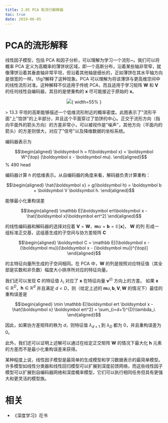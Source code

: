 ```yaml
---
title: 2.05 PCA 和流行解释器
toc: true
date: 2019-06-05
---
```


# PCA的流形解释

线性因子模型，包括 PCA 和因子分析，可以理解为学习一个流形~。我们可以将概率 PCA 定义为高概率的薄饼状区域，即一个高斯分布，沿着某些轴非常窄，就像薄饼沿着其垂直轴非常平坦，但沿着其他轴是细长的，正如薄饼在其水平轴方向是很宽的一样。\fig?解释了这种现象。PCA 可以理解为将该薄饼与更高维空间中的线性流形对准。这种解释不仅适用于传统 PCA，而且适用于学习矩阵 $\boldsymbol W$ 和 $\boldsymbol V$ 的任何线性自编码器，其目的是使重构的 $\boldsymbol x$ 尽可能接近于原始的 $\boldsymbol x$。


<center>

![](http://images.iterate.site/blog/image/20190718/S0Hgx1ldmeq0.png?imageslim){ width=55% }

</center>
> 13.3 平坦的高斯能够描述一个低维流形附近的概率密度。此图表示了"流形平面"上"馅饼"的上半部分，并且这个平面穿过了馅饼的中心。正交于流形方向（指向平面外的箭头方向）的方差非常小，可以被视作是"噪声"，其他方向（平面内的箭头）的方差则很大，对应了"信号"以及降维数据的坐标系统。




编码器表示为


$$\begin{aligned}
\boldsymbol h  = f(\boldsymbol x) = \boldsymbol W^{\top} (\boldsymbol x - \boldsymbol mu).
\end{aligned}$$% 490 head



编码器计算 $h$ 的低维表示。从自编码器的角度来看，解码器负责计算重构：



$$\begin{aligned}
\hat{\boldsymbol x} = g(\boldsymbol h) = \boldsymbol b + \boldsymbol V \boldsymbol h.
\end{aligned}$$


能够最小化重构误差


$$\begin{aligned}
\mathbb E[\boldsymbol ert\boldsymbol x - \hat{\boldsymbol x}\boldsymbol ert^2]
\end{aligned}$$


的线性编码器和解码器的选择对应着 $\boldsymbol V = \boldsymbol W$，${\boldsymbol mu} = \boldsymbol b = \mathbb E[\boldsymbol x]$， $\boldsymbol W$ 的列 形成一组标准正交基，这组基生成的子空间与协方差矩阵 $\boldsymbol C$


$$\begin{aligned}
\boldsymbol C = \mathbb E[(\boldsymbol x - {\boldsymbol mu})(\boldsymbol x - {\boldsymbol mu})^{\top}]
\end{aligned}$$


的主特征向量所生成的子空间相同。在 PCA 中，$\boldsymbol W$ 的列是按照对应特征值（其全部是实数和非负数）幅度大小排序所对应的特征向量。

我们还可以发现 $\boldsymbol C$ 的特征值 $\lambda_i$ 对应了 $\boldsymbol x$ 在特征向量 $\boldsymbol v^{(i)}$ 方向上的方差。
如果 $\boldsymbol x\in \mathbb R^D$，$\boldsymbol h\in\mathbb R^d$ 并且满足 $d<D$，则（给定上述的 ${\boldsymbol mu},\boldsymbol b,\boldsymbol V,\boldsymbol W$ 的情况下）最佳的重构误差是


$$\begin{aligned}
\min \mathbb E[\boldsymbol ert \boldsymbol x - \hat{\boldsymbol x} \boldsymbol ert^2] = \sum_{i=d+1}^{D}\lambda_i.
\end{aligned}$$


因此，如果协方差矩阵的秩为 $d$，则特征值 $\lambda_{d+1}$ 到 $\lambda_{D}$ 都为 $0$，并且重构误差为 $0$。

此外，我们还可以证明上述解可以通过在给定正交矩阵 $\boldsymbol W$ 的情况下最大化 $\boldsymbol h$ 元素的方差而不是最小化重构误差来获得。


某种程度上说，线性因子模型是最简单的生成模型和学习数据表示的最简单模型。许多模型如线性分类器和线性回归模型可以扩展到深度前馈网络，而这些线性因子模型可以扩展到自编码器网络和深度概率模型，它们可以执行相同任务但具有更强大和更灵活的模型族。



# 相关

- 《深度学习》花书
